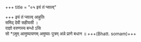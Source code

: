 +++
title = "०५ इयं तं प्सात्व्"

+++
इयं तं प्सात्व् आहुतिः  
समिद् देवी सहीयसी ।  
राज्ञो वरुणस्य बन्धो ऽसि  
सो *ऽमुम् आमुष्यायणम् अमुष्याः पुत्रम् अन्ने प्राणे बधान ॥ +++(Bhatt. somam)+++